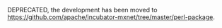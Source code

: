 DEPRECATED, the development has been moved to https://github.com/apache/incubator-mxnet/tree/master/perl-package.

